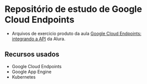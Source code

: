 # Repositório de estudo de Google Cloud Endpoints

- Arquivos de exercicio produto da aula [Google Cloud Endpoints: integrando a API](https://cursos.alura.com.br/course/google-cloud-endpoints) da Alura.


## Recursos usados
- Google Cloud Endpoints
- Google App Engine
- Kubernetes























